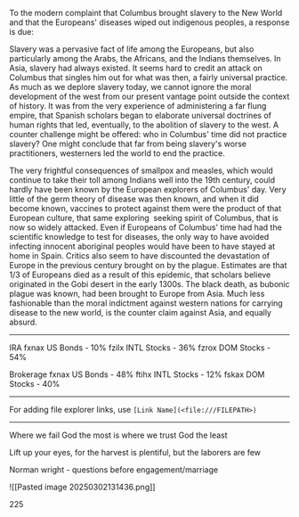 To the modern complaint that Columbus brought slavery to the New World and that the Europeans' diseases wiped out indigenous peoples, a response is due:

Slavery was a pervasive fact of life among the Europeans, but also particularly among the Arabs, the Africans, and the Indians themselves. In Asia, slavery had always existed. It seems hard to credit an attack on Columbus that singles him out for what was then, a fairly universal practice. As much as we deplore slavery today, we cannot ignore the moral development of the west from our present vantage point outside the context of history. It was from the very experience of administering a far flung empire, that Spanish scholars began to elaborate universal doctrines of human rights that led, eventually, to the abolition of slavery to the west. A counter challenge might be offered: who in Columbus' time did not practice slavery? One might conclude that far from being slavery's worse practitioners, westerners led the world to end the practice.

The very frightful consequences of smallpox and measles, which would continue to take their toll among Indians well into the 19th century, could hardly have been known by the European explorers of Columbus' day. Very little of the germ theory of disease was then known, and when it did become known, vaccines to protect against them were the product of that European culture, that same exploring  seeking spirit of Columbus, that is now so widely attacked. Even if Europeans of Columbus' time had had the scientific knowledge to test for diseases, the only way to have avoided infecting innocent aboriginal peoples would have been to have stayed at home in Spain. Critics also seem to have discounted the devastation of Europe in the previous century brought on by the plague. Estimates are that 1/3 of Europeans died as a result of this epidemic, that scholars believe originated in the Gobi desert in the early 1300s. The black death, as bubonic plague was known, had been brought to Europe from Asia. Much less fashionable than the moral indictment against western nations for carrying disease to the new world, is the counter claim against Asia, and equally absurd.

---
IRA
fxnax US Bonds - 10%
fzilx INTL Stocks - 36%
fzrox DOM Stocks - 54%

Brokerage
fxnax US Bonds - 48%
ftihx INTL Stocks - 12%
fskax DOM Stocks - 40%

---
For adding file explorer links, use `[Link Name](<file:///FILEPATH>)`

---
Where we fail God the most is where we trust God the least

Lift up your eyes, for the harvest is plentiful, but the laborers are few

Norman wright - questions before engagement/marriage

![[Pasted image 20250302131436.png]]


225
